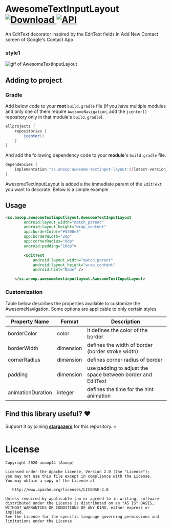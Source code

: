 # AwesomeTextInputLayout [ ![Download](https://api.bintray.com/packages/anoop44/maven/awesome-textinput-layout/images/download.svg?version=1.0.0) ](https://bintray.com/anoop44/maven/awesome-textinput-layout/1.0.0/link) <a href="https://android-arsenal.com/api?level=16"><img alt="API" src="https://img.shields.io/badge/API-16%2B-brightgreen.svg?style=flat"/></a>

An EditText decorator inspired by the EditText fields in Add New Contact screen of Google's Contact App

### style1
![gif of AwesomeTextInputLayout](https://raw.githubusercontent.com/anoop44/AwesomeTextInputLayout/master/art/awesome-textinput-layout-demo.gif)



## Adding to project

### Gradle
Add below code to your **root** `build.gradle` file (if you have multiple modules and only one of them require `AwesomeNavigation`, add the `jcenter()` repository only in that module's `build.gradle`).
```gradle
allprojects {
    repositories {
        jcenter()
    }
}
```
And add the following dependency code to your **module**'s `build.gradle` file.
```gradle
dependencies {
    implementation "ss.anoop:awesome-textinput-layout:${latest-version}"
}
```
AwesomeTextInputLayout is added a the immediate parent of the `EditText` you want to decorate. Below is a simple example

## Usage
```xml
<ss.anoop.awesometextinputlayout.AwesomeTextInputLayout
        android:layout_width="match_parent"
        android:layout_height="wrap_content"
        app:borderColor="#5300e8"
        app:borderWidth="2dp"
        app:cornerRadius="8dp"
        android:padding="16dp">

        <EditText
            android:layout_width="match_parent"
            android:layout_height="wrap_content"
            android:hint="Name" />

    </ss.anoop.awesometextinputlayout.AwesomeTextInputLayout>
```
### Customization

Table below describes the properties available to customize the AwesomeNavigation. Some options are applicable to only certain styles


| Property Name          | Format    | Description |
|------------------------|-----------|----------------------------------------------------------------------------------------------------------------------------------------------------------------------------------------------------------------------|
| borderColor            | color     | It defines the color of the border                             |
| borderWidth            | dimension | defines the width of border (border stroke width) |
| cornerRadius           | dimension | defines corner radius of border |
| padding                | dimension | use padding to adjust the space between border and EditText |
| animationDuration      | integer   | defines the time for the hint animation |

## Find this library useful? :heart:
Support it by joining __[stargazers](https://github.com/anoop44/AwesomeTextInputLayout/stargazers)__ for this repository. :star:

# License
```
Copyright 2020 anoop44 (Anoop)

Licensed under the Apache License, Version 2.0 (the "License");
you may not use this file except in compliance with the License.
You may obtain a copy of the License at

   http://www.apache.org/licenses/LICENSE-2.0

Unless required by applicable law or agreed to in writing, software
distributed under the License is distributed on an "AS IS" BASIS,
WITHOUT WARRANTIES OR CONDITIONS OF ANY KIND, either express or implied.
See the License for the specific language governing permissions and
limitations under the License.
```